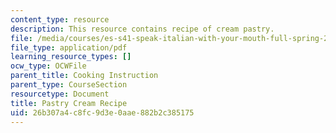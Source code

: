 ```yaml
---
content_type: resource
description: This resource contains recipe of cream pastry.
file: /media/courses/es-s41-speak-italian-with-your-mouth-full-spring-2012/26b307a4c8fc9d3e0aae882b2c385175_MITES_S41S12_PastryCreamRcp.pdf
file_type: application/pdf
learning_resource_types: []
ocw_type: OCWFile
parent_title: Cooking Instruction
parent_type: CourseSection
resourcetype: Document
title: Pastry Cream Recipe
uid: 26b307a4-c8fc-9d3e-0aae-882b2c385175
---
```

